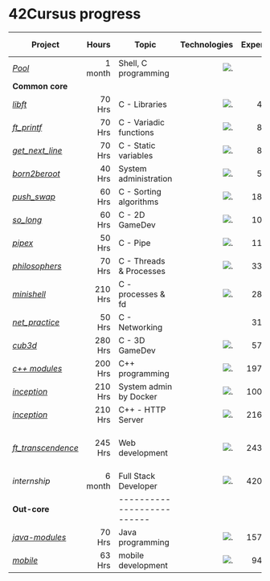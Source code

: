 # 42Cursus progress

[1]: https://github.com/abdeljalil-salhi
[2]: https://github.com/joseph-el
[3]: https://github.com/laila-chk
[4]: https://github.com
[5]: https://github.com/Sagittariu5A
[6]: https://github.com/mihlane
[7]: https://github.com/mustapha-belbiad
[8]: https://github.com/iel-mach

[10]: https://github.com/mtellami/42-cursus/tree/main/1337Pool
[11]: https://github.com/mtellami/42-cursus/tree/main/libft
[12]: https://github.com/mtellami/42-cursus/tree/main/ft_printf
[13]: https://github.com/mtellami/42-cursus/tree/main/get_next_line
[14]: https://github.com/mtellami/42-cursus/tree/main/born2beroot
[15]: https://github.com/mtellami/42-cursus/tree/main/push_swap
[16]: https://github.com/mtellami/42-cursus/tree/main/so_long
[17]: https://github.com/mtellami/42-cursus/tree/main/pipex
[18]: https://github.com/mtellami/42-cursus/tree/main/philosophers
[19]: https://github.com/mtellami/42-cursus/tree/main/minishell
[20]: https://github.com/mtellami/42-cursus/tree/main/net_practice
[21]: https://github.com/mtellami/42-cursus/tree/main/cub3d
[22]: https://github.com/mtellami/42-cursus/tree/main/c%2B%2B
[23]: https://github.com/mtellami/42-cursus/tree/main/java-modules
[24]: https://github.com/mtellami/42-cursus/tree/main/mobile
[25]: https://github.com/mtellami/inception
[26]: https://github.com/mtellami/http-server
[27]: https://github.com/mtellami/ft_transcendence

[c]: https://skillicons.dev/icons?i=c,,
[cbg]: https://skillicons.dev/icons?i=c,bash,git
[lb]: https://skillicons.dev/icons?i=linux,bash,
[lc]: https://skillicons.dev/icons?i=linux,c,
[bc]: https://skillicons.dev/icons?i=bash,c,
[cpp]: https://skillicons.dev/icons?i=cpp,,
[d]: https://skillicons.dev/icons?i=docker,,
[cppn]: https://skillicons.dev/icons?i=cpp,nginx,
[pnr]: https://skillicons.dev/icons?i=postgres,nestjs,react
[intern]: https://skillicons.dev/icons?i=mongodb,nestjs,angular
[j]: https://skillicons.dev/icons?i=java,spring,
[df]: https://skillicons.dev/icons?i=dart,flutter,

| Project                  | Hours    | Topic                      | Technologies  | Experience |  Finished At  |     Team      |
| ------------------------ |---------:| -------------------------- | ------------: | ---------: | ------------: | ------------- |
| *[Pool][10]*             | 1 month  | Shell, C programming       | ![.][cbg]     |            | 12-08-2022    |               |
| **Common core**          |          |                            |               |            |               |               |
| *[libft][11]*            | 70 Hrs   | C - Libraries              | ![.][c]       | 462 XP     | 15-10-2022    |               |
| *[ft_printf][12]*        | 70 Hrs   | C - Variadic functions     | ![.][c]       | 882 XP     | 16-10-2022    |               |
| *[get_next_line][13]*    | 70 Hrs   | C - Static variables       | ![.][c]       | 882 XP     | 20-10-2022    |               |
| *[born2beroot][14]*      | 40 Hrs   | System administration      | ![.][lb]      | 577 XP     | 28-10-2022    |               |
| *[push_swap][15]*        | 60 Hrs   | C - Sorting algorithms     | ![.][c]       | 1855 XP    | 15-11-2022    |               |
| *[so_long][16]*          | 60 Hrs   | C - 2D GameDev             | ![.][c]       | 1000 XP    | 24-11-2022    |               |
| *[pipex][17]*            | 50 Hrs   | C - Pipe                   | ![.][lc]      | 1142 XP    | 02-12-2022    |               |
| *[philosophers][18]*     | 70 Hrs   | C - Threads & Processes    | ![.][c]       | 3360 XP    | 20-12-2022    |               |
| *[minishell][19]*        | 210 Hrs  | C - processes & fd         | ![.][bc]      | 2814 XP    | 05-02-2023    |[Abdeljalil][1]|
| *[net_practice][20]*     | 50 Hrs   | C - Networking             |               | 3160 XP    | 12-02-2023    |               |
| *[cub3d][21]*            | 280 Hrs  | C - 3D GameDev             | ![.][c]       | 5775 XP    | 20-03-2023    |[Youssef][2]   |
| *[c++ modules][22]*      | 200 Hrs  | C++ programming            | ![.][cpp]     | 19702 XP   | 30-05-2023    |               |
| *[inception][25]*        | 210 Hrs  | System admin by Docker     | ![.][d]       | 10042 XP   | 21-07-2023    |               |
| *[inception][26]*        | 210 Hrs  | C++ - HTTP Server          | ![.][cppn]    | 21630 XP   | 30-08-2023    |[Laila][3] [Malika][4]|
| *[ft_transcendence][27]* | 245 Hrs  | Web development            | ![.][pnr]     | 24360 XP   | 28-10-2023    |[Jawad][5] [Habibi][6] [Mustapha][7] [Issam][8]|
| *internship*             | 6 month  | Full Stack Developer       | ![.][intern]  | 42000 XP   | 22-12-2024    |               |
| **Out-core**             |          | -------------------------- |               |            | ------------- |               |
| *[java-modules][23]*     | 70 Hrs   | Java programming           | ![.][j]       | 15750 XP   | xx-xx-xx      |               |
| *[mobile][24]*           | 63 Hrs   | mobile development         | ![.][df]      | 9450 XP    | xx-xx-xx      |               |
